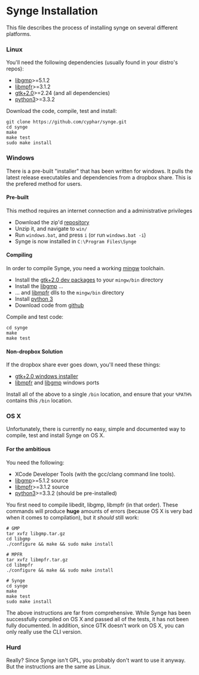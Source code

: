 Synge Installation
==================
This file describes the process of installing synge on several different platforms.

### Linux ###
You'll need the following dependencies (usually found in your distro's repos):
* [libgmp](http://gmplib.org/#DOWNLOAD)>=5.1.2
* [libmpfr](http://www.mpfr.org/mpfr-current/#download)>=3.1.2
* [gtk+2.0](http://www.gtk.org/download)>=2.24 (and all dependencies)
* [python3](http://www.python.org/download/)>=3.3.2

Download the code, compile, test and install:
```
git clone https://github.com/cyphar/synge.git
cd synge
make
make test
sudo make install
```

### Windows ###
There is a pre-built "installer" that has been written for windows. It pulls the latest release
executables and dependencies from a dropbox share. This is the prefered method for users.

#### Pre-built ####
This method requires an internet connection and a administrative privileges
* Download the zip'd [repository](https://github.com/cyphar/synge/archive/master.zip)
* Unzip it, and navigate to `win/`
* Run `windows.bat`, and press `i` (or run `windows.bat -i`)
* Synge is now installed in `C:\Program Files\Synge`

#### Compiling ####
In order to compile Synge, you need a working [mingw](http://www.mingw.org/) toolchain.
* Install the [gtk+2.0 dev packages](http://www.gtk.org/download/win32.php) to your `mingw/bin` directory
* Install the [libgmp](http://sourceforge.net/projects/mingw/files/MinGW/Base/gmp/) ...
* ... and [libmpfr](http://sourceforge.net/projects/mingw/files/MinGW/Base/mpfr/) dlls to the `mingw/bin` directory
* Install [python 3](http://www.python.org/download/)
* Download code from [github](https://github.com/cyphar/synge)

Compile and test code:
```
cd synge
make
make test
```

#### Non-dropbox Solution ####
If the dropbox share ever goes down, you'll need these things:

* [gtk+2.0 windows installer](http://sourceforge.net/projects/gtk-win/)
* [libmpfr](http://sourceforge.net/projects/mingw/files/MinGW/Base/mpfr/) and [libgmp](http://sourceforge.net/projects/mingw/files/MinGW/Base/gmp/) windows ports

Install all of the above to a single `/bin` location, and ensure that your `%PATH%` contains this `/bin` location.

### OS X ###
Unfortunately, there is currently no easy, simple and documented way to compile, test and install Synge on OS X.

#### For the ambitious ####
You need the following:

* XCode Developer Tools (with the gcc/clang command line tools).
* [libgmp](http://gmplib.org/#DOWNLOAD)>=5.1.2 source
* [libmpfr](http://www.mpfr.org/mpfr-current/#download)>=3.1.2 source
* [python3](http://www.python.org/download/)>=3.3.2 (should be pre-installed)

You first need to compile libedit, libgmp, libmpfr (in that order). These commands will produce **huge** amounts of errors (because OS X is very bad when it comes to compilation), but it *should* still work:
```
# GMP
tar xvfz libgmp.tar.gz
cd libgmp
./configure && make && sudo make install

# MPFR
tar xvfz libmpfr.tar.gz
cd libmpfr
./configure && make && sudo make install

# Synge
cd synge
make
make test
sudo make install
```

The above instructions are far from comprehensive. While Synge has been successfully compiled on OS X and passed all of the tests, it has not been fully documented.
In addition, since GTK doesn't work on OS X, you can only really use the CLI version.

### Hurd ###
Really? Since Synge isn't GPL, you probably don't want to use it anyway. But the instructions are the same as Linux.
